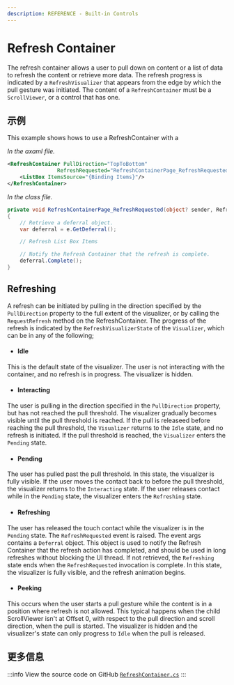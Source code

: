```yaml
---
description: REFERENCE - Built-in Controls
---
```


# Refresh Container

The refresh container allows a user to pull down on content or a list of data to refresh the content or retrieve more data. The refresh progress is indicated by a `RefreshVisualizer` that appears from the edge by which the pull gesture was initiated. The content of a `RefreshContainer` must be a `ScrollViewer`, or a control that has one.

## 示例

This example shows hows to use a RefreshContainer with a

_In the axaml file._
```xml
<RefreshContainer PullDirection="TopToBottom"
                RefreshRequested="RefreshContainerPage_RefreshRequested">
    <ListBox ItemsSource="{Binding Items}"/>
</RefreshContainer>
```

_In the class file._
```csharp
private void RefreshContainerPage_RefreshRequested(object? sender, RefreshRequestedEventArgs e)
{
    // Retrieve a deferral object.
    var deferral = e.GetDeferral();

    // Refresh List Box Items

    // Notify the Refresh Container that the refresh is complete.
    deferral.Complete();
}
```

## Refreshing
A refresh can be initiated by pulling in the direction specified by the `PullDirection` property to the full extent of the visualizer, or by calling the `RequestRefresh` method on the RefreshContainer. The progress of the refresh is indicated by the `RefreshVisualizerState` of the `Visualizer`, which can be in any of the following;

* #### Idle
This is the default state of the visualizer. The user is not interacting with the container, and no refresh is in progress. The visualizer is hidden.

* #### Interacting
The user is pulling in the direction specified in the `PullDirection` property, but has not reached the pull threshold. The visualizer gradually becomes visible until the pull threshold is reached.
If the pull is releaseed before reaching the pull threshold, the `Visualizer` returns to the `Idle` state, and no refresh is initiated. 
If the pull threshold is reached, the `Visualizer` enters the `Pending` state.

* #### Pending
The user has pulled past the pull threshold. In this state, the visualizer is fully visible. If the user moves the contact back to before the pull threshold, the visualizer returns to the `Interacting` state. If the user releases contact while in the `Pending` state, the visualizer enters the `Refreshing` state.

* #### Refreshing
The user has released the touch contact while the visualizer is in the `Pending` state. The `RefreshRequested` event is raised. The event args contains a `Deferral` object. This object is used to notify the Refresh Container that the refresh action has completed, and should be used in long refreshes without blocking the UI thread. If not retrieved, the `Refreshing` state ends when the `RefreshRequested` invocation is complete.
In this state, the visualizer is fully visible, and the refresh animation begins.

* #### Peeking
This occurs when the user starts a pull gesture while the content is in a position where refresh is not allowed. This typical happens when the child ScrollViewer isn't at Offset 0, with respect to the pull direction and scroll direction, when the pull is started. The visualizer is hidden and the visualizer's state can only progress to `Idle` when the pull is released.

## 更多信息

:::info
View the source code on GitHub [`RefreshContainer.cs`](https://github.com/AvaloniaUI/Avalonia/blob/master/src/Avalonia.Controls/PullToRefresh/RefreshContainer.cs)
:::
